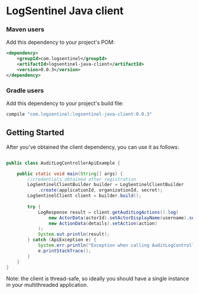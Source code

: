 # LogSentinel Java client

### Maven users

Add this dependency to your project's POM:

```xml
<dependency>
    <groupId>com.logsentinel</groupId>
    <artifactId>logsentinel-java-client</artifactId>
    <version>0.0.3</version>
</dependency>
```

### Gradle users

Add this dependency to your project's build file:

```groovy
compile "com.logsentinel:logsentinel-java-client:0.0.3"
```

## Getting Started

After you've obtained the client dependency, you can use it as follows:

```java

public class AuditLogControllerApiExample {

    public static void main(String[] args) {
        //credentials obtained after registration
        LogSentinelClientBuilder builder = LogSentinelClientBuilder
            .create(applicationId, organizationId, secret);
        LogSentinelClient client = builder.build();
        
        try {
            LogResponse result = client.getAuditLogActions().log(
                new ActorData(actorId).setActorDisplayName(username).setActorRoles(roles), 
                new ActionData(details).setAction(action)
            );
            System.out.println(result);
        } catch (ApiException e) {
            System.err.println("Exception when calling AuditLogControllerApi#logAuthAction");
            e.printStackTrace();
        }
    }
}

```

Note: the client is thread-safe, so ideally you should have a single instance in your multithreaded application.

